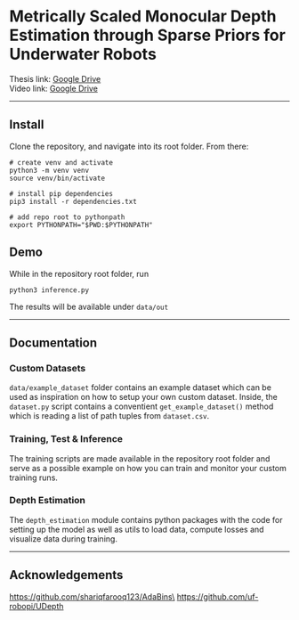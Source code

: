 # Metrically Scaled Monocular Depth Estimation through Sparse Priors for Underwater Robots

Thesis link: [Google Drive](https://drive.google.com/file/d/14l2fhPkZmZFd02KGrkmKGr-atHMf_0nd/view?usp=sharing)\
Video link: [Google Drive](https://drive.google.com/file/d/1KoIy49MqRIfAvJXvllrXJwZ92Vnmrgh8/view?usp=sharing)

---

## Install
Clone the repository, and navigate into its root folder. From there:
```
# create venv and activate
python3 -m venv venv
source venv/bin/activate

# install pip dependencies
pip3 install -r dependencies.txt

# add repo root to pythonpath
export PYTHONPATH="$PWD:$PYTHONPATH"
```

## Demo
While in the repository root folder, run
```
python3 inference.py
```
The results will be available under `data/out`

---

## Documentation

### Custom Datasets
`data/example_dataset` folder contains an example dataset which can be used as inspiration on how to setup your own custom dataset. Inside, the `dataset.py` script contains a conventient `get_example_dataset()` method which is reading a list of path tuples from `dataset.csv`.

### Training, Test & Inference
The training scripts are made available in the repository root folder and serve as a possible example on how you can train and monitor your custom training runs.

### Depth Estimation
The `depth_estimation` module contains python packages with the code for setting up the model as well as utils to load data, compute losses and visualize data during training.

---

## Acknowledgements
https://github.com/shariqfarooq123/AdaBins\
https://github.com/uf-robopi/UDepth


